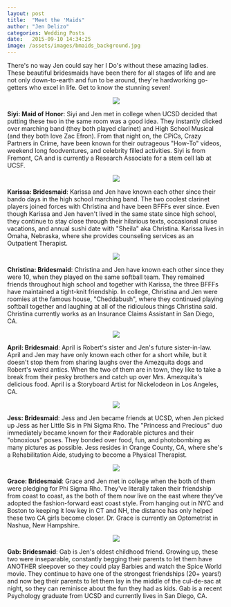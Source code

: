 ```yaml
---
layout: post
title:  "Meet the 'Maids"
author: "Jen Delizo"
categories: Wedding Posts
date:   2015-09-10 14:34:25
image: /assets/images/bmaids_background.jpg
---
```


There's no way Jen could say her I Do's without these amazing ladies. These beautiful bridesmaids have been there for all stages of life and are not only down-to-earth and fun to be around, they're hardworking go-getters who excel in life. Get to know the stunning seven!

<center><img src="/assets/page_images/bridesmaids/Siyi.jpg"></center>

**Siyi: Maid of Honor**: Siyi and Jen met in college when UCSD decided that putting these two in the same room was a good idea. They instantly clicked over marching band (they both played clarinet) and High School Musical (and they both love Zac Efron). From that night on, the CPiCs, Crazy Partners in Crime, have been known for their outrageous "How-To" videos, weekend long foodventures, and celebrity filled activities. Siyi is from Fremont, CA and is currently a Research Associate for a stem cell lab at UCSF.

<center><img src="/assets/page_images/bridesmaids/Karissa.jpg"></center>

**Karissa: Bridesmaid**: Karissa and Jen have known each other since their bando days in the high school marching band. The two coolest clarinet players joined forces with Christina and have been BFFFs ever since. Even though Karissa and Jen haven't lived in the same state since high school, they continue to stay close through their hilarious texts, occasional cruise vacations, and annual sushi date with "Sheila" aka Christina. Karissa lives in Omaha, Nebraska, where she provides counseling services as an Outpatient Therapist.

<center><img src="/assets/page_images/bridesmaids/Christina.jpg"></center>

**Christina: Bridesmaid**: Christina and Jen have known each other since they were 10, when they played on the same softball team. They remained friends throughout high school and together with Karissa, the three BFFFs have maintained a tight-knit friendship. In college, Christina and Jen were roomies at the famous house, "Cheddabush", where they continued playing softball together and laughing at all of the ridiculous things Christina said. Christina currently works as an Insurance Claims Assistant in San Diego, CA.

<center><img src="/assets/page_images/bridesmaids/April.jpg"></center>

**April: Bridesmaid**: April is Robert's sister and Jen's future sister-in-law. April and Jen may have only known each other for a short while, but it doesn't stop them from sharing laughs over the Amezquita dogs and Robert's weird antics. When the two of them are in town, they like to take a break from their pesky brothers and catch up over Mrs. Amezquita's delicious food. April is a Storyboard Artist for Nickelodeon in Los Angeles, CA.

<center><img src="/assets/page_images/bridesmaids/Jess.jpg"></center>

**Jess: Bridesmaid**: Jess and Jen became friends at UCSD, when Jen picked up Jess as her Little Sis in Phi Sigma Rho. The "Princess and Precious" duo immediately became known for their #adorable pictures and their "obnoxious" poses. They bonded over food, fun, and photobombing as many pictures as possible. Jess resides in Orange County, CA, where she's a Rehabilitation Aide, studying to become a Physical Therapist.

<center><img src="/assets/page_images/bridesmaids/Grace.jpg"></center>

**Grace: Bridesmaid**: Grace and Jen met in college when the both of them were pledging for Phi Sigma Rho. They've literally taken their friendship from coast to coast, as the both of them now live on the east where they've adopted the fashion-forward east coast style. From hanging out in NYC and Boston to keeping it low key in CT and NH, the distance has only helped these two CA girls become closer. Dr. Grace is currently an Optometrist in Nashua, New Hampshire.

<center><img src="/assets/page_images/bridesmaids/Gab.jpg"></center>

**Gab: Bridesmaid**: Gab is Jen's oldest childhood friend. Growing up, these two were inseparable, constantly begging their parents to let them have ANOTHER sleepover so they could play Barbies and watch the Spice World movie. They continue to have one of the strongest friendships (20+ years!) and now beg their parents to let them lay in the middle of the cul-de-sac at night, so they can reminisce about the fun they had as kids. Gab is a recent Psychology graduate from UCSD and currently lives in San Diego, CA.
